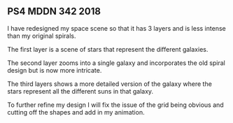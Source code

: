 ## PS4 MDDN 342 2018

I have redesigned my space scene so that it has 3 layers and is less intense than my original spirals.

The first layer is a scene of stars that represent the different galaxies.

The second layer zooms into a single galaxy and incorporates the old spiral design but is now more intricate.

The third layers shows a more detailed version of the galaxy where the stars represent all the different suns in that galaxy.

To further refine my design I will fix the issue of the grid being obvious and cutting off the shapes and add in my animation.